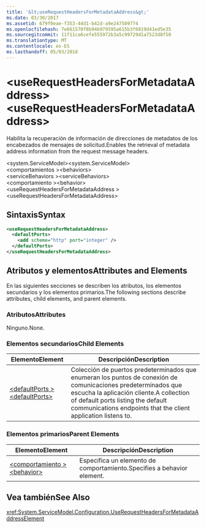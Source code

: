 ```yaml
---
title: '&lt;useRequestHeadersForMetadataAddress&gt;'
ms.date: 03/30/2017
ms.assetid: 679f0eae-f353-44d1-b42d-a9e247509774
ms.openlocfilehash: 7e661570f8b94b979595a615b3f6819d41ed5e35
ms.sourcegitcommit: 11f11ca6cefe555972b3a5c99729d1a7523d8f50
ms.translationtype: MT
ms.contentlocale: es-ES
ms.lasthandoff: 05/03/2018
---
```

# <a name="ltuserequestheadersformetadataaddressgt"></a><span data-ttu-id="d6abd-102">&lt;useRequestHeadersForMetadataAddress&gt;</span><span class="sxs-lookup"><span data-stu-id="d6abd-102">&lt;useRequestHeadersForMetadataAddress&gt;</span></span>
<span data-ttu-id="d6abd-103">Habilita la recuperación de información de direcciones de metadatos de los encabezados de mensajes de solicitud.</span><span class="sxs-lookup"><span data-stu-id="d6abd-103">Enables the retrieval of metadata address information from the request message headers.</span></span>  
  
<span data-ttu-id="d6abd-104">\<system.ServiceModel></span><span class="sxs-lookup"><span data-stu-id="d6abd-104">\<system.ServiceModel></span></span>  
<span data-ttu-id="d6abd-105">\<comportamientos ></span><span class="sxs-lookup"><span data-stu-id="d6abd-105">\<behaviors></span></span>  
<span data-ttu-id="d6abd-106">\<serviceBehaviors ></span><span class="sxs-lookup"><span data-stu-id="d6abd-106">\<serviceBehaviors></span></span>  
<span data-ttu-id="d6abd-107">\<comportamiento ></span><span class="sxs-lookup"><span data-stu-id="d6abd-107">\<behavior></span></span>  
<span data-ttu-id="d6abd-108">\<useRequestHeadersForMetadataAddress ></span><span class="sxs-lookup"><span data-stu-id="d6abd-108">\<useRequestHeadersForMetadataAddress></span></span>  
  
## <a name="syntax"></a><span data-ttu-id="d6abd-109">Sintaxis</span><span class="sxs-lookup"><span data-stu-id="d6abd-109">Syntax</span></span>  
  
```xml  
<useRequestHeadersForMetadataAddress>
  <defaultPorts>
    <add scheme="http" port="integer" />
  </defaultPorts>
</useRequestHeadersForMetadataAddress>  
```  
  
## <a name="attributes-and-elements"></a><span data-ttu-id="d6abd-110">Atributos y elementos</span><span class="sxs-lookup"><span data-stu-id="d6abd-110">Attributes and Elements</span></span>  
 <span data-ttu-id="d6abd-111">En las siguientes secciones se describen los atributos, los elementos secundarios y los elementos primarios.</span><span class="sxs-lookup"><span data-stu-id="d6abd-111">The following sections describe attributes, child elements, and parent elements.</span></span>  
  
### <a name="attributes"></a><span data-ttu-id="d6abd-112">Atributos</span><span class="sxs-lookup"><span data-stu-id="d6abd-112">Attributes</span></span>  
 <span data-ttu-id="d6abd-113">Ninguno.</span><span class="sxs-lookup"><span data-stu-id="d6abd-113">None.</span></span>  
  
### <a name="child-elements"></a><span data-ttu-id="d6abd-114">Elementos secundarios</span><span class="sxs-lookup"><span data-stu-id="d6abd-114">Child Elements</span></span>  
  
|<span data-ttu-id="d6abd-115">Elemento</span><span class="sxs-lookup"><span data-stu-id="d6abd-115">Element</span></span>|<span data-ttu-id="d6abd-116">Descripción</span><span class="sxs-lookup"><span data-stu-id="d6abd-116">Description</span></span>|  
|-------------|-----------------|  
|[<span data-ttu-id="d6abd-117">\<defaultPorts ></span><span class="sxs-lookup"><span data-stu-id="d6abd-117">\<defaultPorts></span></span>](../../../../../docs/framework/configure-apps/file-schema/wcf/defaultports.md)|<span data-ttu-id="d6abd-118">Colección de puertos predeterminados que enumeran los puntos de conexión de comunicaciones predeterminados que escucha la aplicación cliente.</span><span class="sxs-lookup"><span data-stu-id="d6abd-118">A collection of default ports listing the default communications endpoints that the client application listens to.</span></span>|  
  
### <a name="parent-elements"></a><span data-ttu-id="d6abd-119">Elementos primarios</span><span class="sxs-lookup"><span data-stu-id="d6abd-119">Parent Elements</span></span>  
  
|<span data-ttu-id="d6abd-120">Elemento</span><span class="sxs-lookup"><span data-stu-id="d6abd-120">Element</span></span>|<span data-ttu-id="d6abd-121">Descripción</span><span class="sxs-lookup"><span data-stu-id="d6abd-121">Description</span></span>|  
|-------------|-----------------|  
|[<span data-ttu-id="d6abd-122">\<comportamiento ></span><span class="sxs-lookup"><span data-stu-id="d6abd-122">\<behavior></span></span>](../../../../../docs/framework/configure-apps/file-schema/wcf/behavior-of-endpointbehaviors.md)|<span data-ttu-id="d6abd-123">Especifica un elemento de comportamiento.</span><span class="sxs-lookup"><span data-stu-id="d6abd-123">Specifies a behavior element.</span></span>|  
  
## <a name="see-also"></a><span data-ttu-id="d6abd-124">Vea también</span><span class="sxs-lookup"><span data-stu-id="d6abd-124">See Also</span></span>  
 <xref:System.ServiceModel.Configuration.UseRequestHeadersForMetadataAddressElement>
